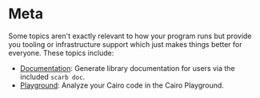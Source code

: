 # Meta

Some topics aren't exactly relevant to how your program runs but provide you
tooling or infrastructure support which just makes things better for
everyone. These topics include:

- [Documentation][doc]: Generate library documentation for users via the included
  `scarb doc`.
- [Playground][playground]: Analyze your Cairo code in the Cairo Playground.

[doc]: meta/doc.md
[playground]: meta/playground.md
